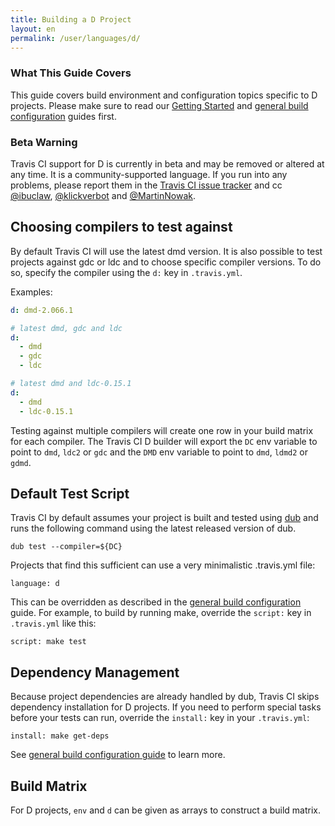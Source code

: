 ```yaml
---
title: Building a D Project
layout: en
permalink: /user/languages/d/
---
```


### What This Guide Covers

This guide covers build environment and configuration topics specific to D projects. Please make
sure to read our [Getting Started](/user/getting-started/) and
[general build configuration](/user/build-configuration/) guides first.

### Beta Warning

Travis CI support for D is currently in beta and may be removed or altered at any time. It is a
community-supported language. If you run into any problems, please report them in the
[Travis CI issue tracker](https://github.com/travis-ci/travis-ci/issues) and cc
[@ibuclaw](https://github.com/ibuclaw), [@klickverbot](https://github.com/klickverbot) and
[@MartinNowak](https://github.com/MartinNowak).

## Choosing compilers to test against

By default Travis CI will use the latest dmd version. It is also possible to test projects against
gdc or ldc and to choose specific compiler versions. To do
so, specify the compiler using the `d:` key in `.travis.yml`.

Examples:

```yml
d: dmd-2.066.1
```
```yml
# latest dmd, gdc and ldc
d:
  - dmd
  - gdc
  - ldc
```
```yml
# latest dmd and ldc-0.15.1
d:
  - dmd
  - ldc-0.15.1
```

Testing against multiple compilers will create one row in your build matrix for each compiler. The
Travis CI D builder will export the `DC` env variable to point to `dmd`, `ldc2` or `gdc` and the
`DMD` env variable to point to `dmd`, `ldmd2` or `gdmd`.

## Default Test Script

Travis CI by default assumes your project is built and tested using [dub](http://code.dlang.org) and
runs the following command using the latest released version of dub.

    dub test --compiler=${DC}

Projects that find this sufficient can use a very minimalistic .travis.yml file:

    language: d

This can be overridden as described in the [general build configuration](/user/build-configuration/)
guide. For example, to build by running make, override the `script:` key in `.travis.yml` like this:

    script: make test

## Dependency Management

Because project dependencies are already handled by dub, Travis CI skips dependency installation for
D projects.  If you need to perform special tasks before your tests can run, override the `install:`
key in your `.travis.yml`:

    install: make get-deps

See [general build configuration guide](/user/build-configuration/) to learn more.

## Build Matrix

For D projects, `env` and `d` can be given as arrays
to construct a build matrix.

